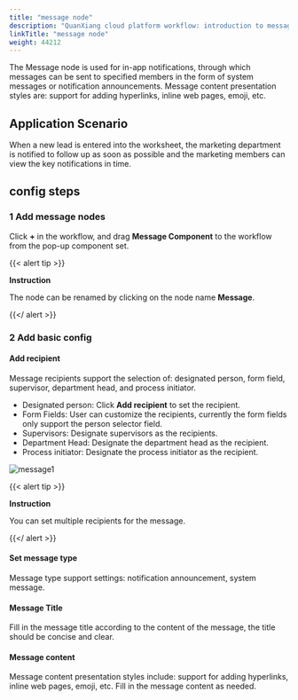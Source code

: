 ```yaml
---
title: "message node"
description: "QuanXiang cloud platform workflow: introduction to message node"
linkTitle: "message node"
weight: 44212
---
```


The Message node is used for in-app notifications, through which messages can be sent to specified members in the form of system messages or notification announcements. Message content presentation styles are: support for adding hyperlinks, inline web pages, emoji, etc.

## Application Scenario

When a new lead is entered into the worksheet, the marketing department is notified to follow up as soon as possible and the marketing members can view the key notifications in time.

## config steps

### 1 Add message nodes

Click **+** in the workflow, and drag **Message Component** to the workflow from the pop-up component set.

{{< alert tip >}}

**Instruction**

The node can be renamed by clicking on the node name **Message**.

{{</ alert >}}



### 2 Add basic config

#### Add recipient

Message recipients support the selection of: designated person, form field, supervisor, department head, and process initiator.

- Designated person: Click **Add recipient** to set the recipient.
- Form Fields: User can customize the recipients, currently the form fields only support the person selector field.
- Supervisors: Designate supervisors as the recipients.
- Department Head: Designate the department head as the recipient.
- Process initiator: Designate the process initiator as the recipient.

![message1](/images/manual/workflow/node/message1.png)

{{< alert tip >}}

**Instruction**

You can set multiple recipients for the message.

{{</ alert >}}

#### Set message type

Message type support settings: notification announcement, system message.

#### Message Title

Fill in the message title according to the content of the message, the title should be concise and clear.

#### Message content

Message content presentation styles include: support for adding hyperlinks, inline web pages, emoji, etc. Fill in the message content as needed.







